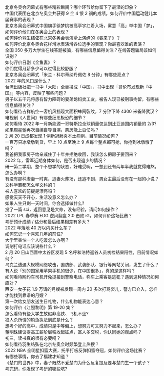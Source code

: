 北京冬奥会闭幕式有哪些精彩瞬间？哪个环节给你留下了最深的印象？  
中国代表团在北京冬奥会共获得 9 金 4 银 2 铜的成绩，如何评价中国运动健儿本届赛事的表现？  
北京冬奥会闭幕式中国旗手徐梦桃被高亭宇扛着入场，寓意「高」举中国「梦」，如何评价他们在冬奥会上的表现？  
如何评价羽生结弦在北京冬奥会表演滑上演绎的《春来了》？  
如何评价北京冬奥会花样滑冰表演滑各位选手的表现？你最喜欢谁的表演？  
全国 350 多万大学生在线答题被骗，有哪些信息值得关注？在线答题骗局该如何识别？  
如何评价日剧《金鱼妻》？  
你们觉得月薪多少可以过得比较舒服？  
北京冬奥会闭幕式「米兰 - 科尔蒂纳丹佩佐 8 分钟」有哪些亮点？  
2022 年的风口是什么？  
台湾出版社把一书中「大陆」全替换成「中国」，书中出现「哥伦布发现新『中国』」等内容，反映了哪些问题？  
男子以五千元将患有智力障碍的妻弟媳妇卖工友，被告人现已被刑事拘留，有哪些信息值得关注？  
如何看待吉祥航空一客机风挡现大面积蛛网裂纹，7 分钟下降 4300 米备降武汉？  
电视剧《人世间》有哪些细思极恐的细节？  
如何看待 2022 年一月新能源一哥特斯拉全球销量仅达到比亚迪国内销量的 2/3?  
如果周星驰再次自编自导自演，票房能上百亿吗？  
2 月 20 日成都发现 1 例新冠肺炎本土病例，目前情况如何？  
一百万只冰墩墩到货，早上 10 点至晚上 9 点每个整点都可抢，你抢到冰墩墩了吗？  
我爸把我家房子给亲戚住了十年并拒绝收回，我该怎么把房子要回来？  
2022 年，雷军近期身体如何，是否出现退步的情况？  
研一第二学期，整个不想学的状态，好难受啊，一想到还有两年半我就觉得难熬，怎么办啊？  
有没有那种虐妻一时爽，追妻火葬场，还追不到，男女主最后没有在一起的小说？  
文科学霸都怎么学文科的？  
被人喜欢的前提是漂亮吗？  
感觉天天不开心，生活没意义怎么办？  
如果人生只剩一天时间，你会选择做什么?  
投了一篇 sci，返回意见是大修，没有经验，请问如何操作？  
2022 LPL 春季赛 EDG 逆风翻盘 2:0 击败 iG，如何评价这场比赛？  
考研预计成绩 / 估分和最后结果相差有多大？  
2022 年落地 40 万以内买什么车？  
如何忘记一个喜欢几年的前任?  
大学里害怕一个人吃饭怎么办啊？  
调剂打电话应该说些什么？  
2 月 20 日山西晋中太谷区发现 5 名呼和浩特返谷人员初检结果阳性，目前情况如何？  
乌克兰遭遇大规模网络攻击，国防部、武装部队、银行等网站关闭，发生了什么？  
有人说「别的国家用苹果手机的很少，在中国很多」，真的是这样吗？  
如何看待网约车司机开免提接到警察电话，称车上乘客是逃犯？遇到这种情况如何应对？  
西安一女子花 1.9 万请的月嫂被发现一周内 20 多次打骂婴儿，警方已介入，怎样才能找到靠谱的月嫂？  
第一次给女朋友送生日礼物，什么礼物能表达心意？  
如何评价《江照黎明》第 19-20 集？  
怎么看待有些大学生放假非高铁、飞机不坐?  
狼人杀所谓的钓鱼执法到底是什么？  
想考个好的高中，成绩只是中等偏上，想努力可又努力不起来，怎么办？  
董明珠建议提高工薪阶层税收起征点，富人多交税，你认同她的观点吗？  
初三，读书真的很有必要吗？  
如何看待羽生结弦在北京冬奥会时频繁登上热搜？  
2022 NBA 全明星扣篮大赛，托平打板反弹扣篮夺冠，如何评价这场比赛？  
有哪些事情，你去了福建才知道？  
《楚门的世界》中，妻子既然不爱楚门为什么反复提及要与楚门生一个孩子？  
考完研，你发现了考研的哪些坑?  
